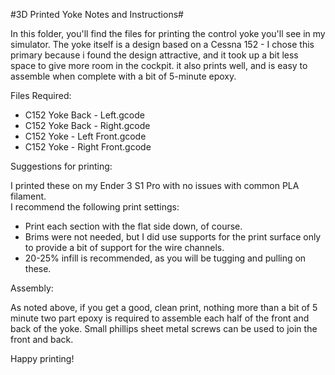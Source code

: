#3D Printed Yoke Notes and Instructions#

In this folder, you'll find the files for printing the control yoke you'll see in my simulator.  The yoke itself
is a design based on a Cessna 152 - I chose this primary because i found the design attractive, and it took up
a bit less space to give more room in the cockpit.  it also prints well, and is easy to assemble when complete
with a bit of 5-minute epoxy.

Files Required:

- C152 Yoke Back - Left.gcode
- C152 Yoke Back - Right.gcode
- C152 Yoke - Left Front.gcode
- C152 Yoke - Right Front.gcode

Suggestions for printing:

I printed these on my Ender 3 S1 Pro with no issues with common PLA filament.  
I recommend the following print settings:

- Print each section with the flat side down, of course.
- Brims were not needed, but I did use supports for the print surface only to provide a bit of support for the wire channels.
- 20-25% infill is recommended, as you will be tugging and pulling on these.

Assembly:

As noted above, if you get a good, clean print, nothing more than a bit of 5 minute two part epoxy is required to assemble
each half of the front and back of the yoke.  Small phillips sheet metal screws can be used to join the front and back.

Happy printing!
